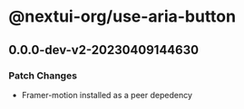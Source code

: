 # @nextui-org/use-aria-button

## 0.0.0-dev-v2-20230409144630

### Patch Changes

- Framer-motion installed as a peer depedency
